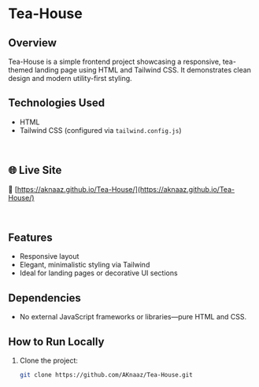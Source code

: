 # Tea-House

## Overview
Tea-House is a simple frontend project showcasing a responsive, tea-themed landing page using HTML and Tailwind CSS. It demonstrates clean design and modern utility-first styling.

## Technologies Used
- HTML  
- Tailwind CSS (configured via `tailwind.config.js`)

<br/>

## 🌐 Live Site

🔗 [https://aknaaz.github.io/Tea-House/](https://aknaaz.github.io/Tea-House/)

<br/>

## Features
- Responsive layout  
- Elegant, minimalistic styling via Tailwind  
- Ideal for landing pages or decorative UI sections

## Dependencies
- No external JavaScript frameworks or libraries—pure HTML and CSS.

## How to Run Locally
1. Clone the project:
   ```bash
   git clone https://github.com/AKnaaz/Tea-House.git
